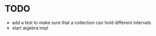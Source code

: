 # TODO

- add a test to make sure that a collection can hold different intervals
- start algebra impl
